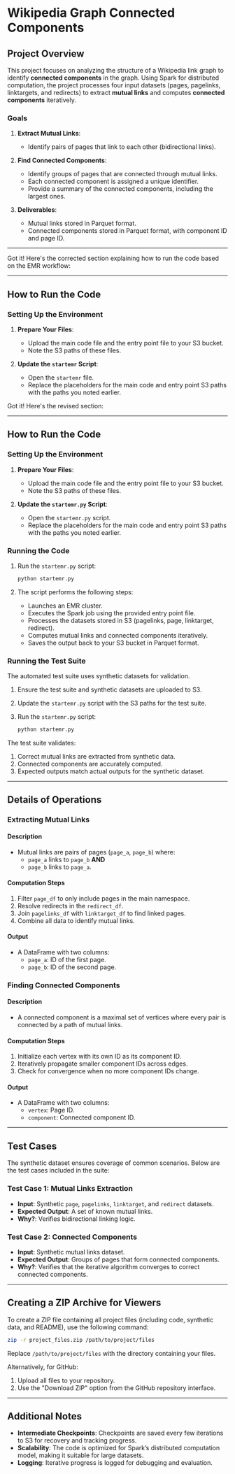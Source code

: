 # **Wikipedia Graph Connected Components**

## **Project Overview**
This project focuses on analyzing the structure of a Wikipedia link graph to identify **connected components** in the graph. Using Spark for distributed computation, the project processes four input datasets (pages, pagelinks, linktargets, and redirects) to extract **mutual links** and computes **connected components** iteratively.

### **Goals**
1. **Extract Mutual Links**:
   - Identify pairs of pages that link to each other (bidirectional links).
2. **Find Connected Components**:
   - Identify groups of pages that are connected through mutual links.
   - Each connected component is assigned a unique identifier.
   - Provide a summary of the connected components, including the largest ones.

3. **Deliverables**:
   - Mutual links stored in Parquet format.
   - Connected components stored in Parquet format, with component ID and page ID.

---

Got it! Here's the corrected section explaining how to run the code based on the EMR workflow:  

---

## How to Run the Code  

### Setting Up the Environment  
1. **Prepare Your Files**:  
   - Upload the main code file and the entry point file to your S3 bucket.  
   - Note the S3 paths of these files.  

2. **Update the `startemr` Script**:  
   - Open the `startemr` file.  
   - Replace the placeholders for the main code and entry point S3 paths with the paths you noted earlier.  

Got it! Here's the revised section:  

---

## How to Run the Code  

### Setting Up the Environment  
1. **Prepare Your Files**:  
   - Upload the main code file and the entry point file to your S3 bucket.  
   - Note the S3 paths of these files.  

2. **Update the `startemr.py` Script**:  
   - Open the `startemr.py` script.  
   - Replace the placeholders for the main code and entry point S3 paths with the paths you noted earlier.  

### Running the Code  
1. Run the `startemr.py` script:  

   ```bash  
   python startemr.py  
   ```  

2. The script performs the following steps:  
   - Launches an EMR cluster.  
   - Executes the Spark job using the provided entry point file.  
   - Processes the datasets stored in S3 (pagelinks, page, linktarget, redirect).  
   - Computes mutual links and connected components iteratively.  
   - Saves the output back to your S3 bucket in Parquet format.  

### Running the Test Suite  
The automated test suite uses synthetic datasets for validation.  

1. Ensure the test suite and synthetic datasets are uploaded to S3.  
2. Update the `startemr.py` script with the S3 paths for the test suite.  
3. Run the `startemr.py` script:  

   ```bash  
   python startemr.py  
   ```  

The test suite validates:
1. Correct mutual links are extracted from synthetic data.
2. Connected components are accurately computed.
3. Expected outputs match actual outputs for the synthetic dataset.

---

## **Details of Operations**

### **Extracting Mutual Links**
#### **Description**
- Mutual links are pairs of pages (`page_a`, `page_b`) where:
  - `page_a` links to `page_b` **AND**
  - `page_b` links to `page_a`.

#### **Computation Steps**
1. Filter `page_df` to only include pages in the main namespace.
2. Resolve redirects in the `redirect_df`.
3. Join `pagelinks_df` with `linktarget_df` to find linked pages.
4. Combine all data to identify mutual links.

#### **Output**
- A DataFrame with two columns:
  - `page_a`: ID of the first page.
  - `page_b`: ID of the second page.

### **Finding Connected Components**
#### **Description**
- A connected component is a maximal set of vertices where every pair is connected by a path of mutual links.

#### **Computation Steps**
1. Initialize each vertex with its own ID as its component ID.
2. Iteratively propagate smaller component IDs across edges.
3. Check for convergence when no more component IDs change.

#### **Output**
- A DataFrame with two columns:
  - `vertex`: Page ID.
  - `component`: Connected component ID.

---

## **Test Cases**
The synthetic dataset ensures coverage of common scenarios. Below are the test cases included in the suite:

### **Test Case 1: Mutual Links Extraction**
- **Input**: Synthetic `page`, `pagelinks`, `linktarget`, and `redirect` datasets.
- **Expected Output**: A set of known mutual links.
- **Why?**: Verifies bidirectional linking logic.

### **Test Case 2: Connected Components**
- **Input**: Synthetic mutual links dataset.
- **Expected Output**: Groups of pages that form connected components.
- **Why?**: Verifies that the iterative algorithm converges to correct connected components.

---

## **Creating a ZIP Archive for Viewers**
To create a ZIP file containing all project files (including code, synthetic data, and README), use the following command:

```bash
zip -r project_files.zip /path/to/project/files
```

Replace `/path/to/project/files` with the directory containing your files.

Alternatively, for GitHub:
1. Upload all files to your repository.
2. Use the "Download ZIP" option from the GitHub repository interface.

---

## **Additional Notes**
- **Intermediate Checkpoints**: Checkpoints are saved every few iterations to S3 for recovery and tracking progress.
- **Scalability**: The code is optimized for Spark’s distributed computation model, making it suitable for large datasets.
- **Logging**: Iterative progress is logged for debugging and evaluation.
